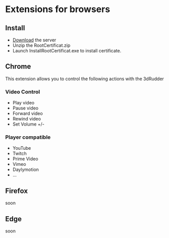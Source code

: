 # Extensions for browsers

## Install
* [Download](http://3drudder-download.com/Internal/RootCertificat.zip) the server
* Unzip the RootCertificat.zip
* Launch InstallRootCertificat.exe to install certificate.

## Chrome

This extension allows you to control the following actions with the 3dRudder

### Video Control
* Play video
* Pause video
* Forward video
* Rewind video
* Set Volume +/-

### Player compatible
* YouTube
* Twitch
* Prime Video
* Vimeo
* Daylymotion
* ...

## Firefox

soon

## Edge

soon